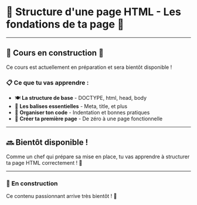 # 🍳 Structure d'une page HTML - Les fondations de ta page 📝

---

## 🚧 Cours en construction 🚧

Ce cours est actuellement en préparation et sera bientôt disponible !

### 📋 Ce que tu vas apprendre :

- 🍽️ **La structure de base** - DOCTYPE, html, head, body
- 🔧 **Les balises essentielles** - Meta, title, et plus
- 📐 **Organiser ton code** - Indentation et bonnes pratiques
- 🎯 **Créer ta première page** - De zéro à une page fonctionnelle

---

## 🔜 Bientôt disponible !

Comme un chef qui prépare sa mise en place, tu vas apprendre à structurer ta page HTML correctement ! 🍳

---

### 💬 En construction

Ce contenu passionnant arrive très bientôt ! 🚀
